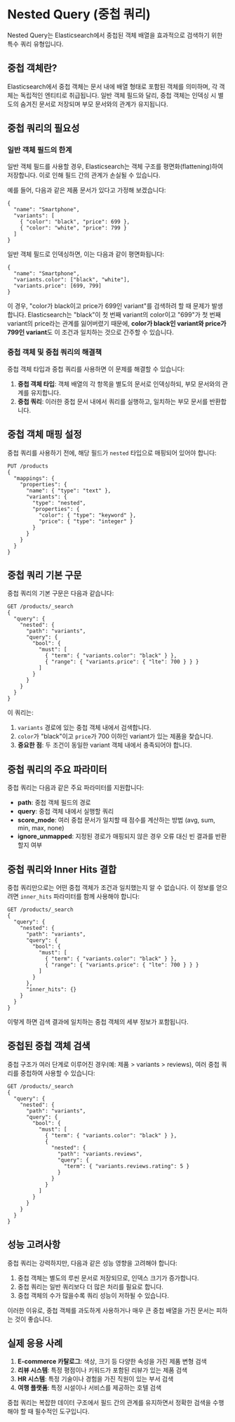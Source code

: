 # Nested Query (중첩 쿼리)

Nested Query는 Elasticsearch에서 중첩된 객체 배열을 효과적으로 검색하기 위한 특수 쿼리 유형입니다.

## 중첩 객체란?

Elasticsearch에서 중첩 객체는 문서 내에 배열 형태로 포함된 객체를 의미하며, 각 객체는 독립적인 엔티티로 취급됩니다. 일반 객체 필드와 달리, 중첩 객체는 인덱싱 시 별도의 숨겨진 문서로 저장되며 부모 문서와의 관계가 유지됩니다.

## 중첩 쿼리의 필요성

### 일반 객체 필드의 한계

일반 객체 필드를 사용할 경우, Elasticsearch는 객체 구조를 평면화(flattening)하여 저장합니다. 이로 인해 필드 간의 관계가 손실될 수 있습니다.

예를 들어, 다음과 같은 제품 문서가 있다고 가정해 보겠습니다:

```
{
  "name": "Smartphone",
  "variants": [
    { "color": "black", "price": 699 },
    { "color": "white", "price": 799 }
  ]
}
```

일반 객체 필드로 인덱싱하면, 이는 다음과 같이 평면화됩니다:

```
{
  "name": "Smartphone",
  "variants.color": ["black", "white"],
  "variants.price": [699, 799]
}
```

이 경우, "color가 black이고 price가 699인 variant"를 검색하려 할 때 문제가 발생합니다. Elasticsearch는 "black"이 첫 번째 variant의 color이고 "699"가 첫 번째 variant의 price라는 관계를 잃어버렸기 때문에, **color가 black인 variant와 price가 799인 variant**도 이 조건과 일치하는 것으로 간주할 수 있습니다.

### 중첩 객체 및 중첩 쿼리의 해결책

중첩 객체 타입과 중첩 쿼리를 사용하면 이 문제를 해결할 수 있습니다:

1. **중첩 객체 타입**: 객체 배열의 각 항목을 별도의 문서로 인덱싱하되, 부모 문서와의 관계를 유지합니다.
2. **중첩 쿼리**: 이러한 중첩 문서 내에서 쿼리를 실행하고, 일치하는 부모 문서를 반환합니다.

## 중첩 객체 매핑 설정

중첩 쿼리를 사용하기 전에, 해당 필드가 `nested` 타입으로 매핑되어 있어야 합니다:

```
PUT /products
{
  "mappings": {
    "properties": {
      "name": { "type": "text" },
      "variants": {
        "type": "nested",
        "properties": {
          "color": { "type": "keyword" },
          "price": { "type": "integer" }
        }
      }
    }
  }
}
```

## 중첩 쿼리 기본 구문

중첩 쿼리의 기본 구문은 다음과 같습니다:

```
GET /products/_search
{
  "query": {
    "nested": {
      "path": "variants",
      "query": {
        "bool": {
          "must": [
            { "term": { "variants.color": "black" } },
            { "range": { "variants.price": { "lte": 700 } } }
          ]
        }
      }
    }
  }
}
```

이 쿼리는:
1. `variants` 경로에 있는 중첩 객체 내에서 검색합니다.
2. `color`가 "black"이고 `price`가 700 이하인 variant가 있는 제품을 찾습니다.
3. **중요한 점**: 두 조건이 동일한 variant 객체 내에서 충족되어야 합니다.

## 중첩 쿼리의 주요 파라미터

중첩 쿼리는 다음과 같은 주요 파라미터를 지원합니다:

- **path**: 중첩 객체 필드의 경로
- **query**: 중첩 객체 내에서 실행할 쿼리
- **score_mode**: 여러 중첩 문서가 일치할 때 점수를 계산하는 방법 (avg, sum, min, max, none)
- **ignore_unmapped**: 지정된 경로가 매핑되지 않은 경우 오류 대신 빈 결과를 반환할지 여부

## 중첩 쿼리와 Inner Hits 결합

중첩 쿼리만으로는 어떤 중첩 객체가 조건과 일치했는지 알 수 없습니다. 이 정보를 얻으려면 `inner_hits` 파라미터를 함께 사용해야 합니다:

```
GET /products/_search
{
  "query": {
    "nested": {
      "path": "variants",
      "query": {
        "bool": {
          "must": [
            { "term": { "variants.color": "black" } },
            { "range": { "variants.price": { "lte": 700 } } }
          ]
        }
      },
      "inner_hits": {}
    }
  }
}
```

이렇게 하면 검색 결과에 일치하는 중첩 객체의 세부 정보가 포함됩니다.

## 중첩된 중첩 객체 검색

중첩 구조가 여러 단계로 이루어진 경우(예: 제품 > variants > reviews), 여러 중첩 쿼리를 중첩하여 사용할 수 있습니다:

```
GET /products/_search
{
  "query": {
    "nested": {
      "path": "variants",
      "query": {
        "bool": {
          "must": [
            { "term": { "variants.color": "black" } },
            {
              "nested": {
                "path": "variants.reviews",
                "query": {
                  "term": { "variants.reviews.rating": 5 }
                }
              }
            }
          ]
        }
      }
    }
  }
}
```

## 성능 고려사항

중첩 쿼리는 강력하지만, 다음과 같은 성능 영향을 고려해야 합니다:

1. 중첩 객체는 별도의 루씬 문서로 저장되므로, 인덱스 크기가 증가합니다.
2. 중첩 쿼리는 일반 쿼리보다 더 많은 처리를 필요로 합니다.
3. 중첩 객체의 수가 많을수록 쿼리 성능이 저하될 수 있습니다.

이러한 이유로, 중첩 객체를 과도하게 사용하거나 매우 큰 중첩 배열을 가진 문서는 피하는 것이 좋습니다.

## 실제 응용 사례

1. **E-commerce 카탈로그**: 색상, 크기 등 다양한 속성을 가진 제품 변형 검색
2. **리뷰 시스템**: 특정 평점이나 키워드가 포함된 리뷰가 있는 제품 검색
3. **HR 시스템**: 특정 기술이나 경험을 가진 직원이 있는 부서 검색
4. **여행 플랫폼**: 특정 시설이나 서비스를 제공하는 호텔 검색

중첩 쿼리는 복잡한 데이터 구조에서 필드 간의 관계를 유지하면서 정확한 검색을 수행해야 할 때 필수적인 도구입니다.
